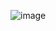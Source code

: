 ![image](https://user-images.githubusercontent.com/63723832/154694685-a15abc8d-5d25-480f-a7ff-077f1cd332dd.png)
